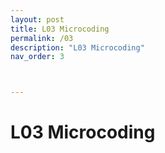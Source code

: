 ```yaml
---
layout: post
title: L03 Microcoding
permalink: /03
description: "L03 Microcoding"
nav_order: 3



---
```


# L03 Microcoding



